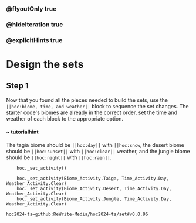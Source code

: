 ### @flyoutOnly true
### @hideIteration true
### @explicitHints true

# Design the sets

## Step 1
Now that you found all the pieces needed to build the sets, use the ``||hoc:biome, time, and weather||`` block to sequence the set changes. The starter code's biomes are already in the correct order, set the time and weather of each block to the appropriate option. 

#### ~ tutorialhint
The tagia biome should be ``||hoc:day||`` with ``||hoc:snow``, the desert biome should be ``||hoc:sunset||`` with ``||hoc:clear||`` weather, and the jungle biome should be ``||hoc:night||`` with ``||hoc:rain||``.

```ghost
    hoc._set_activity()
```
```template
    hoc._set_activity(Biome_Activity.Taiga, Time_Activity.Day, Weather_Activity.Clear)
    hoc._set_activity(Biome_Activity.Desert, Time_Activity.Day, Weather_Activity.Clear)
    hoc._set_activity(Biome_Activity.Jungle, Time_Activity.Day, Weather_Activity.Clear)
```

```package
hoc2024-ts=github:ReWrite-Media/hoc2024-ts/set#v0.0.96
```